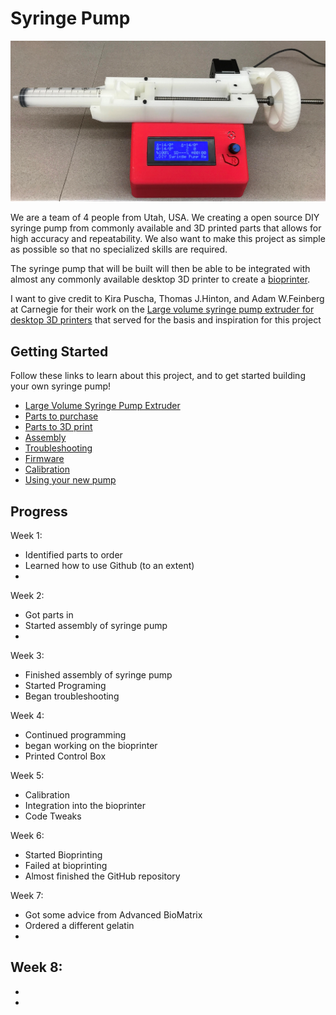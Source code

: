 # Syringe Pump
<p align="center">
<img src="https://github.com/FOSH-following-demand/Syringe_Pump/blob/master/Photos/IMG_6256.JPG" width="700"/>


We are a team of 4 people from Utah, USA. We creating a open source DIY syringe pump from commonly available and 3D printed parts that allows for high accuracy and repeatability. We also want to make this project as simple as possible so that no specialized skills are required.

The syringe pump that will be built will then be able to be integrated with almost any commonly available desktop 3D printer to create a [bioprinter](https://github.com/FOSH-following-demand/Bioprinter).

I want to give credit to Kira Puscha, Thomas J.Hinton, and Adam W.Feinberg at Carnegie for their work on the [Large volume syringe pump extruder for desktop 3D printers](https://www.sciencedirect.com/science/article/pii/S2468067217300822#!) that served for the basis and inspiration for this project

## Getting Started

Follow these links to learn about this project, and to get started building your own syringe pump!
- [Large Volume Syringe Pump Extruder](https://www.sciencedirect.com/science/article/pii/S2468067217300822#!)
- [Parts to purchase](Bill_of_Materials)
- [Parts to 3D print](3D_Printed_Parts.csv)
- [Assembly](Assembly_Instructions.md)
- [Troubleshooting](Troubleshooting.md)
- [Firmware](Firmware)
- [Calibration](Calibration.md)
- [Using your new pump](Getting_Started.md)
## Progress

Week 1:
- Identified parts to order
- Learned how to use Github (to an extent)
-

Week 2:
- Got parts in
- Started assembly of syringe pump
-

Week 3:
- Finished assembly of syringe pump
- Started Programing
- Began troubleshooting

Week 4:
- Continued programming
- began working on the bioprinter
- Printed Control Box

Week 5:
- Calibration
- Integration into the bioprinter
- Code Tweaks

Week 6:
- Started Bioprinting
- Failed at bioprinting
- Almost finished the GitHub repository

Week 7:
- Got some advice from Advanced BioMatrix
- Ordered a different gelatin
-

Week 8:
-
-
-
